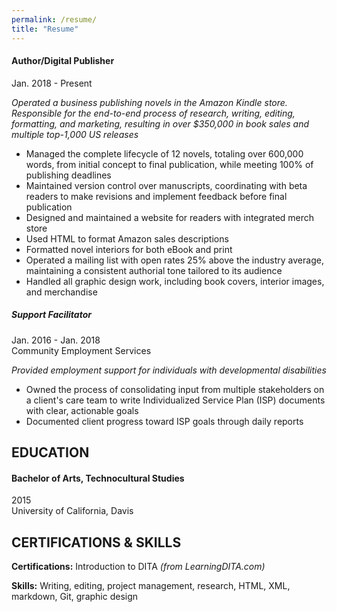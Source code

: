 ```yaml
---
permalink: /resume/
title: "Resume"
---
```

#### Author/Digital Publisher						 
Jan. 2018 - Present

*Operated a business publishing novels in the Amazon Kindle store. Responsible for the end-to-end process of research, writing, editing, formatting, and marketing, resulting in over $350,000 in book sales and multiple top-1,000 US releases*



* Managed the complete lifecycle of 12 novels, totaling over 600,000 words, from initial concept to final publication, while meeting 100% of publishing deadlines
* Maintained version control over manuscripts, coordinating with beta readers to make revisions and implement feedback before final publication
* Designed and maintained a website for readers with integrated merch store
* Used HTML to format Amazon sales descriptions
* Formatted novel interiors for both eBook and print
* Operated a mailing list with open rates 25% above the industry average, maintaining a consistent authorial tone tailored to its audience
* Handled all graphic design work, including book covers, interior images, and merchandise

##### Support Facilitator							 
Jan. 2016 - Jan. 2018  
Community Employment Services

*Provided employment support for individuals with developmental disabilities*



* Owned the process of consolidating input from multiple stakeholders on a client's care team to write Individualized Service Plan (ISP) documents with clear, actionable goals
* Documented client progress toward ISP goals through daily reports


## EDUCATION
#### Bachelor of Arts, Technocultural Studies	                                                          		
2015  
University of California, Davis	

         			               			    


## CERTIFICATIONS & SKILLS
**Certifications:** Introduction to DITA _(from LearningDITA.com)_

**Skills:** Writing, editing, project management, research, HTML, XML, markdown, Git, graphic design
